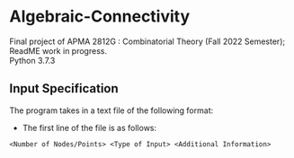 # Algebraic-Connectivity

Final project of APMA 2812G : Combinatorial Theory (Fall 2022 Semester); ReadME work in progress.<br/>
Python 3.7.3
## Input Specification
The program takes in a text file of the following format:
- The first line of the file is as follows:
```
<Number of Nodes/Points> <Type of Input> <Additional Information>
```